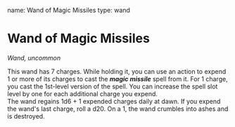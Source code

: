 name: Wand of Magic Missiles
type: wand

# Wand of Magic Missiles 
_Wand, uncommon_ 

This wand has 7 charges. While holding it, you can use an action to expend 1 or more of its charges to cast the **_magic missile_** spell from it. For 1 charge, you cast the 1st-level version of the spell. You can increase the spell slot level by one for each additional charge you expend.    
The wand regains 1d6 + 1 expended charges daily at dawn. If you expend the wand's last charge, roll a d20. On a 1, the wand crumbles into ashes and is destroyed.